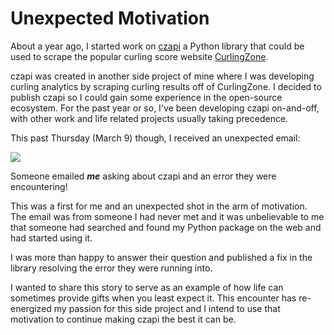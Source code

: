 # Unexpected Motivation

About a year ago, I started work on [czapi](https://pypi.org/project/czapi/) a Python library that could be used to scrape the popular curling score website [CurlingZone](https://www.curlingzone.com). 

czapi was created in another side project of mine where I was developing curling analytics by scraping curling results off of CurlingZone. I decided to publish czapi so I could gain some experience in the open-source ecosystem. For the past year or so, I've been developing czapi on-and-off, with other work and life related projects usually taking precedence.

This past Thursday (March 9) though, I received an unexpected email:

<img src = "../../../images/motivation/czapi_use.PNG" />

Someone emailed _**me**_ asking about czapi and an error they were encountering!

This was a first for me and an unexpected shot in the arm of motivation. The email was from someone I had never met and it was unbelievable to me that someone had searched and found my Python package on the web and had started using it. 

I was more than happy to answer their question and published a fix in the library resolving the error they were running into. 

I wanted to share this story to serve as an example of how life can sometimes provide gifts when you least expect it. This encounter has re-energized my passion for this side project and I intend to use that motivation to continue making czapi the best it can be.